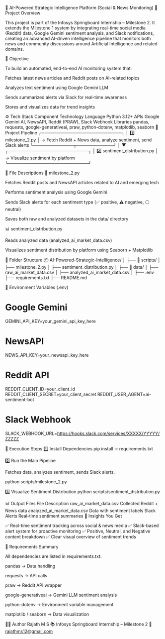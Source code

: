 🧠 AI-Powered Strategic Intelligence Platform (Social & News Monitoring)
📌 Project Overview

This project is part of the Infosys Springboard Internship – Milestone 2.
It extends the Milestone 1 system by integrating real-time social media (Reddit) data, Google Gemini sentiment analysis, and Slack notifications, creating an advanced AI-driven intelligence pipeline that monitors both news and community discussions around Artificial Intelligence and related domains.

🎯 Objective

To build an automated, end-to-end AI monitoring system that:

Fetches latest news articles and Reddit posts on AI-related topics

Analyzes text sentiment using Google Gemini LLM

Sends summarized alerts via Slack for real-time awareness

Stores and visualizes data for trend insights

⚙️ Tech Stack
Component	Technology
Language	Python 3.12+
APIs	Google Gemini AI, NewsAPI, Reddit (PRAW), Slack Webhook
Libraries	pandas, requests, google-generativeai, praw, python-dotenv, matplotlib, seaborn
🧩 Project Pipeline
┌──────────────────────────┐
│ 1️⃣ milestone_2.py        │ → Fetch Reddit + News data, analyze sentiment, send Slack alerts
└─────────────┬────────────┘
              │
              ▼
┌──────────────────────────┐
│ 2️⃣ sentiment_distribution.py │ → Visualize sentiment by platform
└──────────────────────────┘

📁 File Descriptions
🧠 milestone_2.py

Fetches Reddit posts and NewsAPI articles related to AI and emerging tech

Performs sentiment analysis using Google Gemini

Sends Slack alerts for each sentiment type (✅ positive, ⚠️ negative, ⚪ neutral)

Saves both raw and analyzed datasets in the data/ directory

📊 sentiment_distribution.py

Reads analyzed data (analyzed_ai_market_data.csv)

Visualizes sentiment distribution by platform using Seaborn + Matplotlib

📂 Folder Structure
📦 AI-Powered-Strategic-Intelligence/
│
├── 📁 scripts/
│   ├── milestone_2.py
│   ├── sentiment_distribution.py
│
├── 📁 data/
│   ├── raw_ai_market_data.csv
│   ├── analyzed_ai_market_data.csv
│
├── .env
├── requirements.txt
├── README.md

🔑 Environment Variables (.env)
# Google Gemini
GEMINI_API_KEY=your_gemini_api_key_here

# NewsAPI
NEWS_API_KEY=your_newsapi_key_here

# Reddit API
REDDIT_CLIENT_ID=your_client_id
REDDIT_CLIENT_SECRET=your_client_secret
REDDIT_USER_AGENT=ai-sentiment-bot

# Slack Webhook
SLACK_WEBHOOK_URL=https://hooks.slack.com/services/XXXXX/YYYYY/ZZZZZ

🚀 Execution Steps
1️⃣ Install Dependencies
pip install -r requirements.txt

2️⃣ Run the Main Pipeline

Fetches data, analyzes sentiment, sends Slack alerts.

python scripts/milestone_2.py

3️⃣ Visualize Sentiment Distribution
python scripts/sentiment_distribution.py

📊 Output Files
File	Description
raw_ai_market_data.csv	Collected Reddit + News data
analyzed_ai_market_data.csv	Data with sentiment labels
Slack Alerts	Real-time sentiment summaries
🌟 Insights You Get

✅ Real-time sentiment tracking across social & news media
✅ Slack-based alert system for proactive monitoring
✅ Positive, Neutral, and Negative content breakdown
✅ Clear visual overview of sentiment trends

🧩 Requirements Summary

All dependencies are listed in requirements.txt:

pandas → Data handling

requests → API calls

praw → Reddit API wrapper

google-generativeai → Gemini LLM sentiment analysis

python-dotenv → Environment variable management

matplotlib / seaborn → Data visualization

👨‍💻 Author
Rajath M S
📚 Infosys Springboard Internship – Milestone 2
📧 rajathms12@gmail.com 
